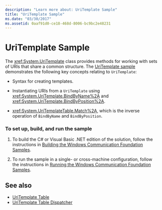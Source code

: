 ```yaml
---
description: "Learn more about: UriTemplate Sample"
title: "UriTemplate Sample"
ms.date: "03/30/2017"
ms.assetid: 0aaf91d0-ce18-468d-8006-bc9bc2e48231
---
```

# UriTemplate Sample

The <xref:System.UriTemplate> class provides methods for working with sets of URIs that share a common structure. The [UriTemplate sample](https://github.com/dotnet/samples/tree/main/framework/wcf) demonstrates the following key concepts relating to `UriTemplate`:

- Syntax for creating templates.

- Instantiating URIs from a `UriTemplate` using <xref:System.UriTemplate.BindByName%2A> and <xref:System.UriTemplate.BindByPosition%2A>.

- <xref:System.UriTemplateTable.Match%2A>, which is the inverse operation of `BindByName` and `BindByPosition`.

### To set up, build, and run the sample

1. To build the C# or Visual Basic .NET edition of the solution, follow the instructions in [Building the Windows Communication Foundation Samples](building-the-samples.md).

2. To run the sample in a single- or cross-machine configuration, follow the instructions in [Running the Windows Communication Foundation Samples](running-the-samples.md).

## See also

- [UriTemplate Table](uritemplate-table-sample.md)
- [UriTemplate Table Dispatcher](uritemplate-table-dispatcher-sample.md)
